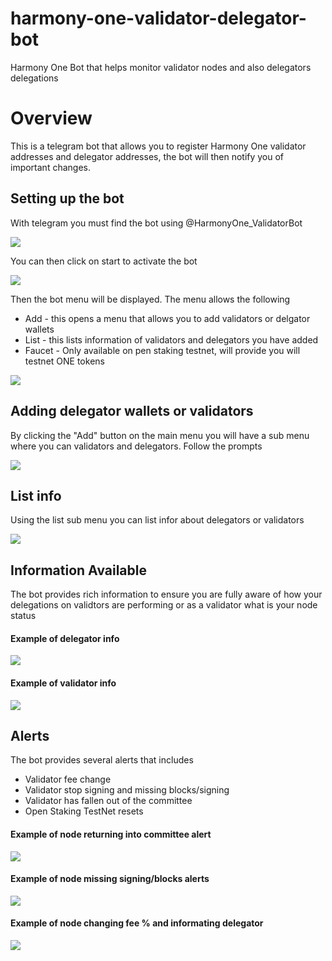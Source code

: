 # harmony-one-validator-delegator-bot
Harmony One Bot that helps monitor validator nodes and also delegators delegations

# Overview
This is a telegram bot that allows you to register Harmony One validator addresses and delegator addresses, the bot will then notify you of important changes.


## Setting up the bot

With telegram you must find the bot using @HarmonyOne_ValidatorBot

![](images/TelegramFindBot.jpg)


You can then click on start to activate the bot

![](images/startbot.jpg)


Then the bot menu will be displayed. The menu allows the following
- Add  - this opens a menu that allows you to add validators or delgator wallets
- List - this lists information of validators and delegators you have added
- Faucet - Only available on pen staking testnet, will provide you will testnet ONE tokens

![](images/botmenu.jpg)


## Adding delegator wallets or validators

By clicking the "Add" button on the main menu you will have a sub menu where you can validators and delegators. Follow the prompts

![](images/add.jpg)


## List info

Using the list sub menu you can list infor about delegators or validators

![](images/list.jpg)


## Information Available

The bot provides rich information to ensure you are fully aware of how your delegations on validtors are performing or as a validator what is your node status

#### Example of delegator info
![](images/delegatorinfo.jpg)

#### Example of validator info
![](images/validatorinfo.jpg)


## Alerts
The bot provides several alerts that includes
- Validator fee change
- Validator stop signing and missing blocks/signing
- Validator has fallen out of the committee
- Open Staking TestNet resets

#### Example of node returning into committee alert
![](images/alert1.jpg)

#### Example of node missing signing/blocks alerts
![](images/alert2.jpg)

#### Example of node changing fee % and informating delegator
![](images/alert3.jpg)



